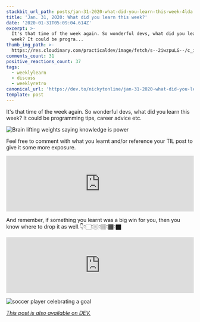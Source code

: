 ```yaml
---
stackbit_url_path: posts/jan-31-2020-what-did-you-learn-this-week-4lda
title: 'Jan. 31, 2020: What did you learn this week?'
date: '2020-01-31T05:09:04.614Z'
excerpt: >-
  It's that time of the week again. So wonderful devs, what did you learn this
  week? It could be progra...
thumb_img_path: >-
  https://res.cloudinary.com/practicaldev/image/fetch/s--2iwzpuLG--/c_imagga_scale,f_auto,fl_progressive,h_420,q_auto,w_1000/https://dev-to-uploads.s3.amazonaws.com/i/qulp2itrw1m25yus1a65.jpeg
comments_count: 31
positive_reactions_count: 37
tags:
  - weeklylearn
  - discuss
  - weeklyretro
canonical_url: 'https://dev.to/nickytonline/jan-31-2020-what-did-you-learn-this-week-4lda'
template: post
---
```

It's that time of the week again. So wonderful devs, what did you learn this week? It could be programming tips, career advice etc.

![Brain lifting weights saying knowledge is power](https://media.giphy.com/media/ijxKTF6iE4K4M/giphy.gif)

Feel free to comment with what you learnt and/or reference your TIL post to give it some more exposure.


<iframe class="liquidTag" src="https://dev.to/embed/tag?args=todayilearned" style="border: 0; width: 100%;"></iframe>


And remember, if something you learnt was a big win for you, then you know where to drop it as well.👇👇🏻👇🏼👇🏽👇🏾👇🏿


<iframe class="liquidTag" src="https://dev.to/embed/link?args=https%3A%2F%2Fdev.to%2Fjess%2Fwhat-was-your-win-this-week-3iik" style="border: 0; width: 100%;"></iframe>


![soccer player celebrating a goal](https://media.giphy.com/media/kQg7fQMvVD5Ha/giphy.gif)

*[This post is also available on DEV.](https://dev.to/nickytonline/jan-31-2020-what-did-you-learn-this-week-4lda)*


<script>
const parent = document.getElementsByTagName('head')[0];
const script = document.createElement('script');
script.type = 'text/javascript';
script.src = 'https://cdnjs.cloudflare.com/ajax/libs/iframe-resizer/4.1.1/iframeResizer.min.js';
script.charset = 'utf-8';
script.onload = function() {
    window.iFrameResize({}, '.liquidTag');
};
parent.appendChild(script);
</script>    
